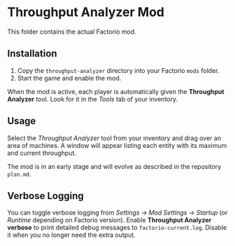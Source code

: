 # Throughput Analyzer Mod

This folder contains the actual Factorio mod.

## Installation

1. Copy the `throughput-analyzer` directory into your Factorio `mods` folder.
2. Start the game and enable the mod.

When the mod is active, each player is automatically given the **Throughput Analyzer** tool. Look for it in the *Tools* tab of your inventory.

## Usage

Select the *Throughput Analyzer* tool from your inventory and drag over an area of machines.
A window will appear listing each entity with its maximum and current throughput.

The mod is in an early stage and will evolve as described in the repository `plan.md`.

## Verbose Logging

You can toggle verbose logging from *Settings → Mod Settings → Startup* (or
*Runtime* depending on Factorio version). Enable **Throughput Analyzer verbose**
to print detailed debug messages to `factorio-current.log`. Disable it when you
no longer need the extra output.
